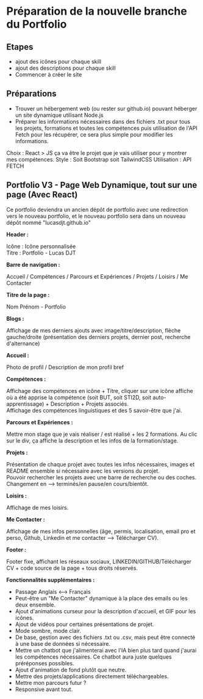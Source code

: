 # Préparation de la nouvelle branche du Portfolio

## Etapes
- ajout des icônes pour chaque skill
- ajout des descriptions pour chaque skill
- Commencer à créer le site

## Préparations

- Trouver un hébergement web (ou rester sur github.io) pouvant héberger un site dynamique utilisant Node.js
- Préparer les informations nécessaires dans des fichiers .txt pour tous les projets, formations et toutes les compétences puis utilisation de l'API Fetch pour les récupérer, ce sera plus simple pour modifier les informations.

Choix : React > JS ça va être le projet que je vais utiliser pour y montrer mes compétences.
Style : Soit Bootstrap soit TailwindCSS 
Utilisation : API FETCH

## Portfolio V3 - Page Web Dynamique, tout sur une page (Avec React)

Ce portfolio deviendra un ancien dépôt de portfolio avec une redirection vers le nouveau portfolio, et le nouveau portfolio sera dans un nouveau dépôt nommé "lucasdjt.github.io"

**Header :**

Icône : Icône personnalisée  
Titre : Portfolio - Lucas DJT

**Barre de navigation :**

Accueil / Compétences / Parcours et Expériences / Projets / Loisirs / Me Contacter

**Titre de la page :**

Nom Prénom - Portfolio

**Blogs :**

Affichage de mes derniers ajouts avec image/titre/description, flèche gauche/droite (présentation des derniers projets, dernier post, recherche d'alternance)

**Accueil :**

Photo de profil / Description de mon profil bref

**Compétences :**

Affichage des compétences en icône + Titre, cliquer sur une icône affiche où a été apprise la compétence (soit BUT, soit STI2D, soit auto-apprentissage) + Description + Projets associés.  
Affichage des compétences linguistiques et des 5 savoir-être que j'ai.

**Parcours et Expériences :**

Mettre mon stage que je vais réaliser / est réalisé + les 2 formations. Au clic sur le div, ça affiche la description et les infos de la formation/stage.

**Projets :**

Présentation de chaque projet avec toutes les infos nécessaires, images et README ensemble si nécessaire avec les versions du projet.  
Pouvoir rechercher les projets avec une barre de recherche ou des coches.  
Changement en --> terminés/en pause/en cours/bientôt.

**Loisirs :**

Affichage de mes loisirs.

**Me Contacter :**

Affichage de mes infos personnelles (âge, permis, localisation, email pro et perso, Github, Linkedin et me contacter --> Télécharger CV).

**Footer :**

Footer fixe, affichant les réseaux sociaux, LINKEDIN/GITHUB/Télécharger CV + code source de la page + tous droits réservés.

**Fonctionnalités supplémentaires :**

- Passage Anglais <--> Français
- Peut-être un "Me Contacter" dynamique à la place des emails ou les deux ensemble.
- Ajout d'animations curseur pour la description d'accueil, et GIF pour les icônes.
- Ajout de vidéos pour certaines présentations de projet.
- Mode sombre, mode clair.
- De base, gestion avec des fichiers .txt ou .csv, mais peut être connecté à une base de données si nécessaire.
- Mettre un chatbot que j'alimenterai avec l'IA bien plus tard quand j'aurai les compétences nécessaires. Ce chatbot aura juste quelques préréponses possibles.
- Ajout d'animation de fond plutôt que neutre.
- Mettre des projets/applications directement téléchargeables.
- Mettre mon parcours futur ?
- Responsive avant tout.